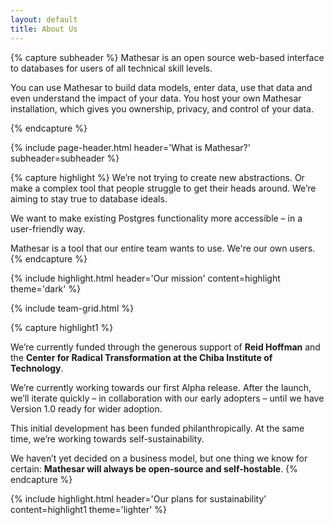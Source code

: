 ```yaml
---
layout: default
title: About Us
---
```


{% capture subheader %}
Mathesar is an open source web-based interface to databases for users of all technical skill levels. 

You can use Mathesar to build data models, enter data, use that data and even understand the impact of your data. You host your own Mathesar installation, which gives you ownership, privacy, and control of your data.

{% endcapture %}

{% include page-header.html
header='What is Mathesar?'
subheader=subheader
%}

{% capture highlight %}
We’re not trying to create new abstractions. Or make a complex tool that people struggle to get their heads around. We’re aiming to stay true to database ideals.

We want to make existing Postgres functionality more accessible – in a user-friendly way.

Mathesar is a tool that our entire team wants to use. We're our own users.
{% endcapture %}

{% include highlight.html header='Our mission' content=highlight theme='dark' %}

{% include team-grid.html %}

{% capture highlight1 %}

We’re currently funded through the generous support of **Reid Hoffman** and the **Center for Radical Transformation at the Chiba Institute of Technology**.

We’re currently working towards our first Alpha release. After the launch, we’ll iterate quickly – in collaboration with our early adopters – until we have Version 1.0 ready for wider adoption.

This initial development has been funded philanthropically. At the same time, we’re working towards self-sustainability.

We haven’t yet decided on a business model, but one thing we know for certain: **Mathesar will always be open-source and self-hostable**.
{% endcapture %}

{% include highlight.html header='Our plans for sustainability' content=highlight1 theme='lighter' %}
